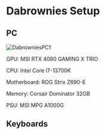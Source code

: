 # Dabrownies Setup

## PC

![DabrowniesPC1](https://github.com/DaRealDabrownie/Dabrownies-PC/blob/main/doc/Media/Pictures/DabrowniesPC1.png)

GPU: MSI RTX 4080 GAMING X TRIO

CPU: Intel Core I7-13700K

Motherboard: ROG Strix Z690-E

Memory: Corsair Dominator 32GB

PSU: MSI MPG A1000G

## Keyboards


